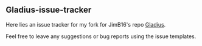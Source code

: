 ## Gladius-issue-tracker
Here lies an issue tracker for my fork for JimB16's repo [Gladius](https://github.com/JimB16/Gladius).

Feel free to leave any suggestions or bug reports using the issue templates.
